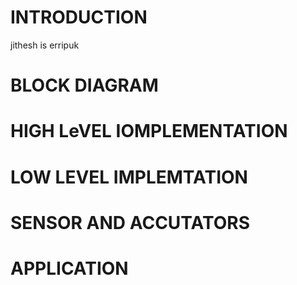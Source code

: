 # INTRODUCTION
jithesh is erripuk
# BLOCK DIAGRAM
# HIGH LeVEL IOMPLEMENTATION
# LOW LEVEL IMPLEMTATION
# SENSOR AND ACCUTATORS
# APPLICATION
